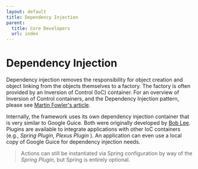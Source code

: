 ```yaml
---
layout: default
title: Dependency Injection
parent:
  title: Core Developers
  url: index
---
```


# Dependency Injection

Dependency injection removes the responsibility for object creation and object linking from the objects themselves 
to a factory. The factory is often provided by an Inversion of Control (IoC) container. For an overview 
of Inversion of Control containers, and the Dependency Injection pattern, please see 
[Martin Fowler's article](http://www.martinfowler.com/articles/injection).


Internally, the framework uses its own dependency injection container that is very similar to Google Guice. Both were 
originally developed by [Bob Lee](http://blog.crazybob.org/). Plugins are available to integrate applications with other 
IoC containers (e.g., _Spring Plugin_, _Plexus Plugin_ ). An application can even use a local copy of Google Guice 
for dependency injection needs. 

> Actions can still be instantiated via Spring configuration by way of the _Spring Plugin_, but Spring is entirely optional.
